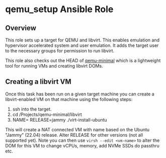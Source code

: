 # qemu_setup Ansible Role

## Overview

This role sets up a target for QEMU and libvirt. This enables
emulation and hypervisor accelerated system and user emulation. It
adds the target user to the necessary groups for permission to run
libvirt.

This role also checks out the HEAD of [qemu-minimal][ref-qm] which is
a lightweight tool for running VMs and creating libvirt DOMs.

## Creating a libvirt VM

Once this task has been run on a given target machine you can create a
libvirt-enabled VM on that machine using the following steps:

1. ssh into the target.
2. cd <user>/Projects/qemu-minimal/libvirt
3. NAME=<vm-name> RELEASE=jammy ./virt-install-ubuntu

This will create a NAT connected VM with name <vm-name> based on the
Ubuntu "Jammy" (22.04) release. Alter RELEASE for other versions (not
all supported yet). Note you can then use ```virsh --edit <vm-name>```
to alter the DOM for this VM to change vCPUs, memory, add NVMe SSDs do
passthru etc.

[ref-qm]: https://github.com/sbates130272/qemu-minimal